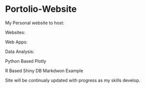 # Portolio-Website

My Personal website to host: 

Websites: 

Web Apps:

Data Analysis: 

Python Based 
Plotly

R Based 
Shiny DB 
Markdwon Example



Site will be continualy updated with progress as my skills develop. 
